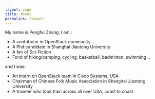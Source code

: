 ```yaml
---
layout: page
title: About
permalink: /about/
---
```


My name is Pengfei Zhang. I am :


- A contributor in OpenStack community 
- A Phd candidate in Shanghai Jiaotong University
- A fan of Sci-Fiction
- Fond of hiking/camping, cycling, basketball, badminton, swimming...

and I was:

- An intern on OpenStack team in Cisco Systems, USA
- Chairman of Chinese Folk Music Association in Shanghai Jiaotong University
- A traveler who took train across all over USA, coast to coast
